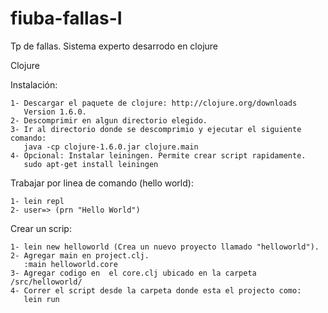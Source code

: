 # fiuba-fallas-I
Tp de fallas. Sistema experto desarrodo en clojure

Clojure

Instalación: 	

	1- Descargar el paquete de clojure: http://clojure.org/downloads 
	   Version 1.6.0. 
	2- Descomprimir en algun directorio elegido. 
	3- Ir al directorio donde se descomprimio y ejecutar el siguiente comando:
	   java -cp clojure-1.6.0.jar clojure.main 
	4- Opcional: Instalar leiningen. Permite crear script rapidamente. 
	   sudo apt-get install leiningen	
	
Trabajar por linea de comando (hello world):

	1- lein repl
	2- user=> (prn "Hello World")
	
Crear un scrip: 
	
	1- lein new helloworld (Crea un nuevo proyecto llamado "helloworld"). 
	2- Agregar main en project.clj. 
	   :main helloworld.core 	
	3- Agregar codigo en  el core.clj ubicado en la carpeta /src/helloworld/ 
	4- Correr el script desde la carpeta donde esta el projecto como: 
	   lein run 
